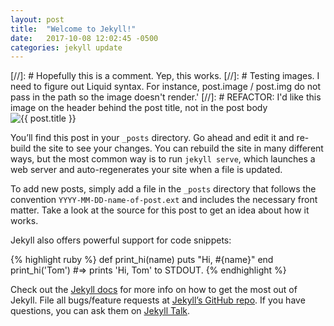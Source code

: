 ```yaml
---
layout: post
title:  "Welcome to Jekyll!"
date:   2017-10-08 12:02:45 -0500
categories: jekyll update
---
```

[//]: # Hopefully this is a comment. Yep, this works.
[//]: # Testing images. I need to figure out Liquid syntax. For instance, post.image / post.img do not pass in the path so the image doesn't render.'
[//]: # REFACTOR: I'd like this image on the header behind the post title, not in the post body
<img src="/assets/img/home-bg.jpg" alt="{{ post.title }}" title="{{ post.title }}">

You’ll find this post in your `_posts` directory. Go ahead and edit it and re-build the site to see your changes. You can rebuild the site in many different ways, but the most common way is to run `jekyll serve`, which launches a web server and auto-regenerates your site when a file is updated.



To add new posts, simply add a file in the `_posts` directory that follows the convention `YYYY-MM-DD-name-of-post.ext` and includes the necessary front matter. Take a look at the source for this post to get an idea about how it works.

Jekyll also offers powerful support for code snippets:

{% highlight ruby %}
def print_hi(name)
  puts "Hi, #{name}"
end
print_hi('Tom')
#=> prints 'Hi, Tom' to STDOUT.
{% endhighlight %}

Check out the [Jekyll docs][jekyll-docs] for more info on how to get the most out of Jekyll. File all bugs/feature requests at [Jekyll’s GitHub repo][jekyll-gh]. If you have questions, you can ask them on [Jekyll Talk][jekyll-talk].

[jekyll-docs]: https://jekyllrb.com/docs/home
[jekyll-gh]:   https://github.com/jekyll/jekyll
[jekyll-talk]: https://talk.jekyllrb.com/
